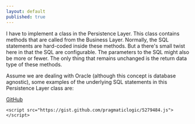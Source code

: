 ```yaml
---
layout: default
published: true
---
```


I have to implement a class in the Persistence Layer.  This class contains methods that are called from the Business Layer.  Normally, the SQL statements are hard-coded inside these methods.  But a there's small twist here in that the SQL are configurable.  The parameters to the SQL might also be more or fewer.  The only thing that remains unchanged is the return data type of these methods.  

Assume we are dealing with Oracle (although this concept is database agnostic), some examples of the underlying SQL statements in this Persistence Layer class are:

[GitHub](https://gist.github.com/pragmaticlogic/5279484)

    <script src="https://gist.github.com/pragmaticlogic/5279484.js"></script>

<script src="https://gist.github.com/5279484.js?file=smarten.js"></script>

